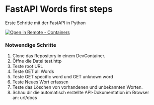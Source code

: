 # FastAPI Words first steps
Erste Schritte mit der FastAPI in Python


[
    ![Open in Remote - Containers](
        https://xebia.com/wp-content/uploads/2023/11/v1.svg    )
](
    https://vscode.dev/redirect?url=vscode://ms-vscode-remote.remote-containers/cloneInVolume?url=https://github.com/seeli-teaching/fastapi-first-steps.git
)

### Notwendige Schritte

1. Clone das Repository in einem DevContainer.
3. Öffne die Datei test.http
4. Teste root URL
5. Teste GET all Words
6. Teste GET specific word und GET unknown word
7. Teste Neues Wort erfassen
8. Teste das Löschen von vorhandenen und unbekannten Worten.
9. Schau dir die automatisch erstellte API-Dokumentation im Browser an: url/docs


